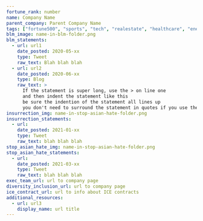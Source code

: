 ```yaml
---
fortune_rank: number
name: Company Name
parent_company: Parent Company Name
tags: ["fortune500", "sports", "tech", "realestate", "healthcare", "energy"]
blm_image: name-in-blm-folder.png
blm_statements:
  - url: url1
    date_posted: 2020-05-xx
    type: Tweet
    raw_text: Blah blah blah
  - url: url2
    date_posted: 2020-06-xx
    type: Blog
    raw_text: >
      If the statement is super long, use the > on line one
      and then indent the statement like this
      be sure the indention of the statement all lines up
      you don't need to surround the statement in quotes if you use the `>`
insurrection_img: name-in-stop-asian-hate-folder.png
insurrection_statements:
  - url:
    date_posted: 2021-01-xx
    type: Tweet
    raw_text: blah blah blah
stop_asian_hate_img: name-in-stop-asian-hate-folder.png
stop_asian_hate_statements:
  - url:
    date_posted: 2021-03-xx
    type: Tweet
    raw_text: blah blah blah
exec_team_url: url to company page
diversity_inclusion_url: url to company page
ice_contract_url: url to info about ICE contracts
additional_resources:
  - url: url3
    display_name: url title
---
```


